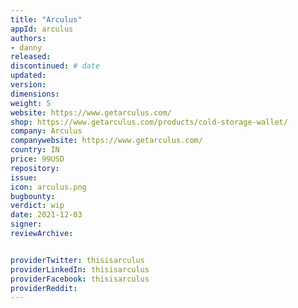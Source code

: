 ```yaml
---
title: "Arculus"
appId: arculus
authors:
- danny
released: 
discontinued: # date
updated:
version:
dimensions: 
weight: 5
website: https://www.getarculus.com/
shop: https://www.getarculus.com/products/cold-storage-wallet/
company: Arculus
companywebsite: https://www.getarculus.com/
country: IN
price: 99USD
repository: 
issue:
icon: arculus.png
bugbounty:
verdict: wip
date: 2021-12-03
signer:
reviewArchive:


providerTwitter: thisisarculus
providerLinkedIn: thisisarculus
providerFacebook: thisisarculus
providerReddit: 
---
```



